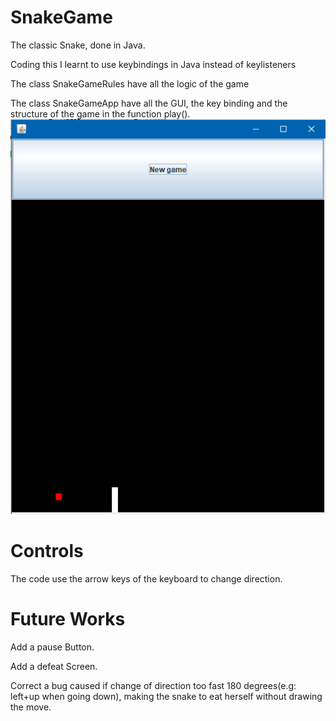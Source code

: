 # SnakeGame
The classic Snake, done in Java.

Coding this I learnt to use keybindings in Java instead of keylisteners

The class SnakeGameRules have all the logic of the game

The class SnakeGameApp have all the GUI, the key binding and the structure of the game in the function play().
![Screenshot](Snake.png)

# Controls
The code use the arrow keys of the keyboard to change direction.

# Future Works
Add a pause Button.

Add a defeat Screen.

Correct a bug caused if change of direction too fast 180 degrees(e.g: left+up when going down), making the snake to eat herself without drawing the move.
